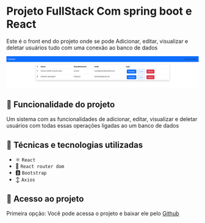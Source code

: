 # Projeto FullStack Com spring boot e React

Este é o front end do projeto onde se pode Adicionar, editar, visualizar e deletar usuários tudo com uma conexão ao banco de dados

<img src='./image.png'>

## :hammer: Funcionalidade do projeto

Um sistema com as funcionalidades de adicionar, editar, visualizar e deletar usuários com todas essas operações ligadas ao um banco de dados

## :wrench: Técnicas e tecnologias utilizadas

- ⚛️ `React`
- 📡 `React router dom`
- 🅱️ `Bootstrap`
- ↕️ `Axios`

## :file_folder: Acesso ao projeto

Primeira opção:
Você pode acessa o projeto e baixar ele pelo <a href="https://github.com/EversonSoucek/Front-endSpring">Github</a>
